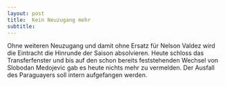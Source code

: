 ```yaml
---
layout: post
title:  Kein Neuzugang mehr
subtitle:  
---
```


Ohne weiteren Neuzugang und damit ohne Ersatz für Nelson Valdez wird die Eintracht die Hinrunde der Saison absolvieren. Heute schloss das Transferfenster und bis auf den schon bereits feststehenden Wechsel von Slobodan Medojevic gab es heute nichts mehr zu vermelden. Der Ausfall des Paraguayers soll intern aufgefangen werden.


